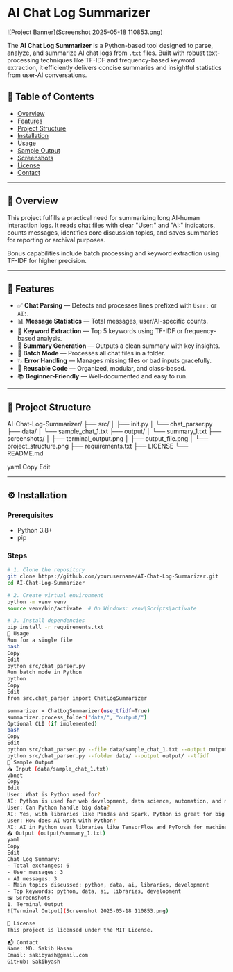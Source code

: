 # AI Chat Log Summarizer

![Project Banner](Screenshot 2025-05-18 110853.png)

The **AI Chat Log Summarizer** is a Python-based tool designed to parse, analyze, and summarize AI chat logs from `.txt` files. Built with robust text-processing techniques like TF-IDF and frequency-based keyword extraction, it efficiently delivers concise summaries and insightful statistics from user-AI conversations.

## 📌 Table of Contents
- [Overview](#overview)
- [Features](#features)
- [Project Structure](#project-structure)
- [Installation](#installation)
- [Usage](#usage)
- [Sample Output](#sample-output)
- [Screenshots](#screenshots)
- [License](#license)
- [Contact](#contact)

---

## 📖 Overview

This project fulfills a practical need for summarizing long AI-human interaction logs. It reads chat files with clear "User:" and "AI:" indicators, counts messages, identifies core discussion topics, and saves summaries for reporting or archival purposes. 

Bonus capabilities include batch processing and keyword extraction using TF-IDF for higher precision.

---

## 🚀 Features

- ✅ **Chat Parsing** — Detects and processes lines prefixed with `User:` or `AI:`.
- 📊 **Message Statistics** — Total messages, user/AI-specific counts.
- 🧠 **Keyword Extraction** — Top 5 keywords using TF-IDF or frequency-based analysis.
- 📝 **Summary Generation** — Outputs a clean summary with key insights.
- 📂 **Batch Mode** — Processes all chat files in a folder.
- 💥 **Error Handling** — Manages missing files or bad inputs gracefully.
- 🔁 **Reusable Code** — Organized, modular, and class-based.
- 📚 **Beginner-Friendly** — Well-documented and easy to run.

---

## 📁 Project Structure

AI-Chat-Log-Summarizer/
├── src/
│ ├── init.py
│ └── chat_parser.py
├── data/
│ └── sample_chat_1.txt
├── output/
│ └── summary_1.txt
├── screenshots/
│ ├── terminal_output.png
│ ├── output_file.png
│ └── project_structure.png
├── requirements.txt
├── LICENSE
└── README.md

yaml
Copy
Edit

---

## ⚙️ Installation

### Prerequisites
- Python 3.8+
- pip

### Steps
```bash
# 1. Clone the repository
git clone https://github.com/yourusername/AI-Chat-Log-Summarizer.git
cd AI-Chat-Log-Summarizer

# 2. Create virtual environment
python -m venv venv
source venv/bin/activate  # On Windows: venv\Scripts\activate

# 3. Install dependencies
pip install -r requirements.txt
🧪 Usage
Run for a single file
bash
Copy
Edit
python src/chat_parser.py
Run batch mode in Python
python
Copy
Edit
from src.chat_parser import ChatLogSummarizer

summarizer = ChatLogSummarizer(use_tfidf=True)
summarizer.process_folder("data/", "output/")
Optional CLI (if implemented)
bash
Copy
Edit
python src/chat_parser.py --file data/sample_chat_1.txt --output output/ --tfidf
python src/chat_parser.py --folder data/ --output output/ --tfidf
🧾 Sample Output
📥 Input (data/sample_chat_1.txt)
vbnet
Copy
Edit
User: What is Python used for?
AI: Python is used for web development, data science, automation, and more.
User: Can Python handle big data?
AI: Yes, with libraries like Pandas and Spark, Python is great for big data.
User: How does AI work with Python?
AI: AI in Python uses libraries like TensorFlow and PyTorch for machine learning.
📤 Output (output/summary_1.txt)
yaml
Copy
Edit
Chat Log Summary:
- Total exchanges: 6
- User messages: 3
- AI messages: 3
- Main topics discussed: python, data, ai, libraries, development
- Top keywords: python, data, ai, libraries, development
🖼️ Screenshots
1. Terminal Output
![Terminal Output](Screenshot 2025-05-18 110853.png)

📄 License
This project is licensed under the MIT License.

📬 Contact
Name: MD. Sakib Hasan
Email: sakibyash@gmail.com
GitHub: Sakibyash
